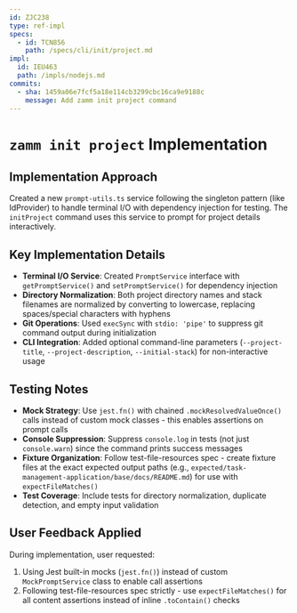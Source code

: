 ```yaml
---
id: ZJC238
type: ref-impl
specs:
  - id: TCN856
    path: /specs/cli/init/project.md
impl:
  id: IEU463
  path: /impls/nodejs.md
commits:
  - sha: 1459a06e7fcf5a18e114cb3299cbc16ca9e9188c
    message: Add zamm init project command
---
```


# `zamm init project` Implementation

## Implementation Approach

Created a new `prompt-utils.ts` service following the singleton pattern (like IdProvider) to handle terminal I/O with dependency injection for testing. The `initProject` command uses this service to prompt for project details interactively.

## Key Implementation Details

- **Terminal I/O Service**: Created `PromptService` interface with `getPromptService()` and `setPromptService()` for dependency injection
- **Directory Normalization**: Both project directory names and stack filenames are normalized by converting to lowercase, replacing spaces/special characters with hyphens
- **Git Operations**: Used `execSync` with `stdio: 'pipe'` to suppress git command output during initialization
- **CLI Integration**: Added optional command-line parameters (`--project-title`, `--project-description`, `--initial-stack`) for non-interactive usage

## Testing Notes

- **Mock Strategy**: Use `jest.fn()` with chained `.mockResolvedValueOnce()` calls instead of custom mock classes - this enables assertions on prompt calls
- **Console Suppression**: Suppress `console.log` in tests (not just `console.warn`) since the command prints success messages
- **Fixture Organization**: Follow test-file-resources spec - create fixture files at the exact expected output paths (e.g., `expected/task-management-application/base/docs/README.md`) for use with `expectFileMatches()`
- **Test Coverage**: Include tests for directory normalization, duplicate detection, and empty input validation

## User Feedback Applied

During implementation, user requested:

1. Using Jest built-in mocks (`jest.fn()`) instead of custom `MockPromptService` class to enable call assertions
2. Following test-file-resources spec strictly - use `expectFileMatches()` for all content assertions instead of inline `.toContain()` checks
